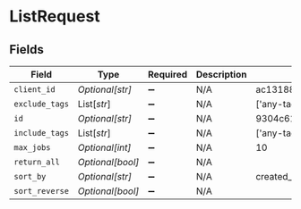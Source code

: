 # ListRequest


## Fields

| Field                                                            | Type                                                             | Required                                                         | Description                                                      | Example                                                          |
| ---------------------------------------------------------------- | ---------------------------------------------------------------- | ---------------------------------------------------------------- | ---------------------------------------------------------------- | ---------------------------------------------------------------- |
| `client_id`                                                      | *Optional[str]*                                                  | :heavy_minus_sign:                                               | N/A                                                              | ac13188e93c97a9c2e7cf8e86c7313156a73436036f30da1ececc2ce79f9ea51 |
| `exclude_tags`                                                   | List[*str*]                                                      | :heavy_minus_sign:                                               | N/A                                                              | ['any-tag']                                                      |
| `id`                                                             | *Optional[str]*                                                  | :heavy_minus_sign:                                               | N/A                                                              | 9304c616-291f-41ad-b862-54e133c0149e                             |
| `include_tags`                                                   | List[*str*]                                                      | :heavy_minus_sign:                                               | N/A                                                              | ['any-tag']                                                      |
| `max_jobs`                                                       | *Optional[int]*                                                  | :heavy_minus_sign:                                               | N/A                                                              | 10                                                               |
| `return_all`                                                     | *Optional[bool]*                                                 | :heavy_minus_sign:                                               | N/A                                                              |                                                                  |
| `sort_by`                                                        | *Optional[str]*                                                  | :heavy_minus_sign:                                               | N/A                                                              | created_at                                                       |
| `sort_reverse`                                                   | *Optional[bool]*                                                 | :heavy_minus_sign:                                               | N/A                                                              |                                                                  |